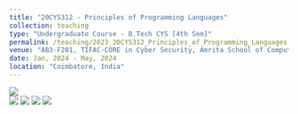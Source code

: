 ```yaml
---
title: "20CYS312 - Principles of Programming Languages"
collection: teaching
type: "Undergraduate Course - B.Tech CYS [4th Sem]"
permalink: /teaching/2023_20CYS312_Principles_of_Programming_Languages
venue: "AB3-F201, TIFAC-CORE in Cyber Security, Amrita School of Computing, Amrita Vishwa Vidyapeetham"
date: Jan, 2024 - May, 2024
location: "Coimbatore, India"
---
```


![](https://img.shields.io/badge/Students-85-blue) <br/>
![](https://img.shields.io/badge/Course_Outcome_Attainment-TBD-blue) 
![](https://img.shields.io/badge/Average_Marks-TBD-blue) 
![](https://img.shields.io/badge/TLP_Feedback-TBD-blue) 
![](https://img.shields.io/badge/Course_Feedback-TBD-blue) 

